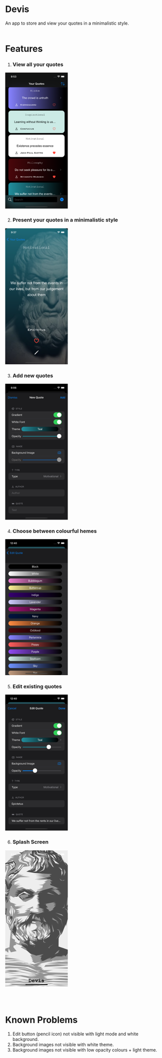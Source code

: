 #  Devis

An app to store and view your quotes in a minimalistic style.
<br><br>

# Features
1. ### View all your quotes
<img src="images/cardList.png" width="200"/> 

2. ### Present your quotes in a minimalistic style
<img src="images/quoteView.png" width="200"/>

3. ### Add new quotes
<img src="images/newQuote.png" width="200"/>

4. ### Choose between colourful hemes
<img src="images/themes.png" width="200"/>

5. ### Edit existing quotes
<img src="images/editQuote.png" width="200"/>

6. ### Splash Screen
<img src="images/splashScreen.png" width="200"/>

<br><br>

# Known Problems

1. Edit button (pencil icon) not visible with light mode and white background.
2. Background images not visible with white theme.
3. Background images not visible with low opacity colours + light theme.


